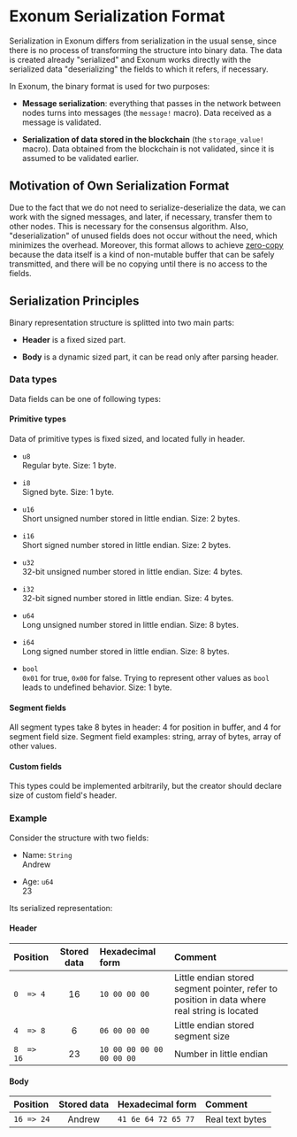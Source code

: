 # Exonum Serialization Format

Serialization in Exonum differs from serialization in the usual sense, since
there is no process of transforming the structure into binary data. The data is
created already "serialized" and Exonum works directly with the serialized data
"deserializing" the fields to which it refers, if necessary.

In Exonum, the binary format is used for two purposes:

- **Message serialization**: everything that passes in the network between nodes
  turns into messages (the `message!` macro). Data received as a message is
  validated.

- **Serialization of data stored in the blockchain** (the `storage_value!`
  macro). Data obtained from the blockchain is not validated, since it is assumed
  to be validated earlier.

## Motivation of Own Serialization Format

Due to the fact that we do not need to serialize-deserialize the data, we can
work with the signed messages, and later, if necessary, transfer them to other
nodes. This is necessary for the consensus algorithm. Also, "deserialization" of
unused fields does not occur without the need, which minimizes the overhead.
Moreover, this format allows to achieve [zero-copy][zero_copy] because the data
itself is a kind of non-mutable buffer that can be safely transmitted, and there
will be no copying until there is no access to the fields.

## Serialization Principles

Binary representation structure is splitted into two main parts:

- **Header** is a fixed sized part.

- **Body** is a dynamic sized part, it can be read only after parsing header.

### Data types

Data fields can be one of following types:

#### Primitive types

Data of primitive types is fixed sized, and located fully in header.

- `u8`  
  Regular byte. Size: 1 byte.

- `i8`  
  Signed byte. Size: 1 byte.

- `u16`  
  Short unsigned number stored in little endian. Size: 2 bytes.

- `i16`  
  Short signed number stored in little endian. Size: 2 bytes.

- `u32`  
  32-bit unsigned number stored in little endian. Size: 4 bytes.

- `i32`  
  32-bit signed number stored in little endian. Size: 4 bytes.

- `u64`  
  Long unsigned number stored in little endian. Size: 8 bytes.

- `i64`  
  Long signed number stored in little endian. Size: 8 bytes.

- `bool`  
  `0x01` for true, `0x00` for false. Trying to represent other values as `bool`
  leads to undefined behavior. Size: 1 byte.


#### Segment fields

All segment types take 8 bytes in header: 4 for position in buffer, and 4 for
segment field size. Segment field examples: string, array of bytes, array of
other values.

#### Custom fields

This types could be implemented arbitrarily, but the creator should declare
size of custom field's header.

### Example

Consider the structure with two fields:

- Name: `String`  
  Andrew

- Age: `u64`  
  23

Its serialized representation:

#### Header

| Position | Stored data  | Hexadecimal form | Comment |
|:--------|:------:|:---------------------|:--------------------------------------------------|
`0  => 4`  | 16    | `10 00 00 00`            | Little endian stored segment pointer, refer to position in data where real string is located |
`4  => 8`  | 6     | `06 00 00 00`            | Little endian stored segment size |
`8  => 16` | 23    | `10 00 00 00 00 00 00 00`| Number in little endian |

#### Body

| Position | Stored data  | Hexadecimal form | Comment |
|:--------|:------:|:---------------------|:--------------------------------------------------|
`16 => 24` | Andrew| `41 6e 64 72 65 77`       | Real text bytes|


[zero_copy]: https://en.wikipedia.org/wiki/Zero-copy
